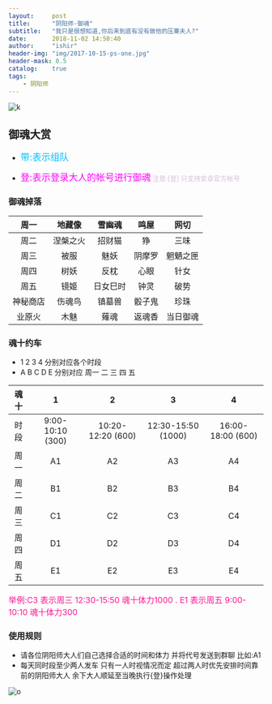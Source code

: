 ```yaml
---
layout:     post
title:      "阴阳师-御魂"
subtitle:   "我只是很想知道,你后来到底有没有做他的压寨夫人?"
date:       2018-11-02 14:50:40
author:     "ishir"
header-img: "img/2017-10-15-ps-one.jpg"
header-mask: 0.5
catalog:    true
tags:
    - 阴阳师
---
```

**<font size="5">  </font>**
<!--上标:º ¹ ² ³ ⁴⁵ ⁶ ⁷ ⁸ ⁹ ⁺ ⁻ ⁼ ⁽ ⁾ ⁿ ′ ½下标:₀ ₁ ₂ ₃ ₄ ₅ ₆ ₇ ₈ ₉ ₊ ₋ ₌ ₍ ₎
[<font size="2" color="#006666">包级函数</font>](#package)<p id = "package"></p>-->

![k](https://yys.res.netease.com/pc/gw/20180913151832/img/banner_a6225ba.jpg)

## 御魂大赏


- <font size="4" color="#00BFFF">带:表示组队</font>

- <font size="4" color="#FF00FF">登:表示登录大人的帐号进行御魂</font><font size="2" color="#D8BFD8"> 注意:[登] 只支持安卓官方帐号</font>

### 御魂掉落

|周一|地藏像|雪幽魂|鸣屋|网切|
|:-:|:-:|:-:|:-:| :-:|
|周二|涅槃之火|招财猫|狰|三味| 
|周三|被服|魅妖|阴摩罗|魍魉之匣|  
|周四|树妖|反枕|心眼|针女|
|周五|镜姬|日女巳时|钟灵|破势|
|神秘商店|伤魂鸟|镇墓兽|骰子鬼|珍珠|
|业原火|木魅|薙魂|返魂香|当日御魂|


### 魂十约车

- 1 2 3 4 分别对应各个时段
- A B C D E 分别对应 周一 二 三 四 五

|魂十|1|2|3|4|
|:-:|:-:|:-:|:-:| :-:|
|时段|9:00-10:10 (300)|10:20-12:20 (600)|12:30-15:50 (1000)|16:00-18:00 (600)|
|周一|A1|A2|A3|A4|  
|周二|B1|B2|B3|B4| 
|周三|C1|C2|C3|C4|  
|周四|D1|D2|D3|D4|
|周五|E1|E2|E3|E4|     

<font size="3" color="#FF1493">举例:C3 表示周三 12:30-15:50 魂十体力1000 . E1 表示周五 9:00-10:10 魂十体力300</font>
 

### 使用规则

- 请各位阴阳师大人们自己选择合适的时间和体力 并将代号发送到群聊 比如:A1
- 每天同时段至少两人发车 只有一人时视情况而定 超过两人时优先安排时间靠前的阴阳师大人 余下大人顺延至当晚执行{登}操作处理

![o](https://yys.res.netease.com/pc/gw/20180913151832/img/bottom_bg_b30cb11.png)


